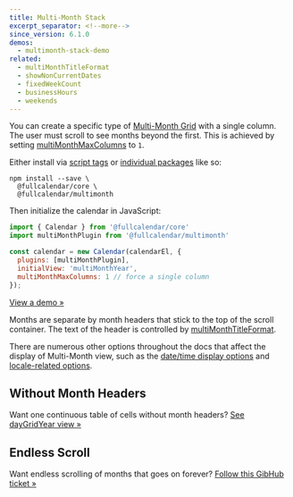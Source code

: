 ```yaml
---
title: Multi-Month Stack
excerpt_separator: <!--more-->
since_version: 6.1.0
demos:
  - multimonth-stack-demo
related:
  - multiMonthTitleFormat
  - showNonCurrentDates
  - fixedWeekCount
  - businessHours
  - weekends
---
```


You can create a specific type of [Multi-Month Grid](multimonth-grid) with a single column. The user must scroll to see months beyond the first.<!--more--> This is achieved by setting [multiMonthMaxColumns](multiMonthMaxColumns) to `1`.

Either install via [script tags](initialize-globals) or [individual packages](initialize-es6) like so:

```
npm install --save \
  @fullcalendar/core \
  @fullcalendar/multimonth
```

Then initialize the calendar in JavaScript:

```js
import { Calendar } from '@fullcalendar/core'
import multiMonthPlugin from '@fullcalendar/multimonth'

const calendar = new Calendar(calendarEl, {
  plugins: [multiMonthPlugin],
  initialView: 'multiMonthYear',
  multiMonthMaxColumns: 1 // force a single column
});
```

[View a demo &raquo;](multimonth-stack-demo)

Months are separate by month headers that stick to the top of the scroll container. The text of the header is controlled by [multiMonthTitleFormat](multiMonthTitleFormat).

There are numerous other options throughout the docs that affect the display of Multi-Month view, such as the [date/time display options](date-display) and [locale-related options](localization).


## Without Month Headers

Want one continuous table of cells without month headers? [See dayGridYear view &raquo;](daygrid-view#year-view)


## Endless Scroll

Want endless scrolling of months that goes on forever? [Follow this GibHub ticket &raquo;](https://github.com/fullcalendar/fullcalendar/issues/2276)
